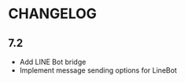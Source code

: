 CHANGELOG
=========

7.2
---

 * Add LINE Bot bridge
 * Implement message sending options for LineBot
